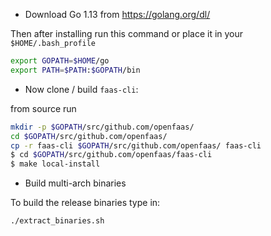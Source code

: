 * Download Go 1.13 from https://golang.org/dl/

Then after installing run this command or place it in your `$HOME/.bash_profile`

```bash
export GOPATH=$HOME/go
export PATH=$PATH:$GOPATH/bin
```

* Now clone / build `faas-cli`:

from source run
```bash
mkdir -p $GOPATH/src/github.com/openfaas/
cd $GOPATH/src/github.com/openfaas/
cp -r faas-cli $GOPATH/src/github.com/openfaas/ faas-cli
$ cd $GOPATH/src/github.com/openfaas/faas-cli
$ make local-install
```

* Build multi-arch binaries

To build the release binaries type in:

```
./extract_binaries.sh
```